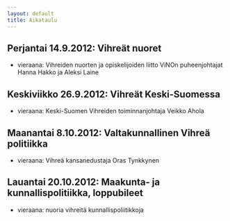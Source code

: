 ```yaml
---
layout: default
title: Aikataulu
---
```


## Perjantai 14.9.2012: Vihreät nuoret
 - vieraana: Vihreiden nuorten ja opiskelijoiden liitto ViNOn puheenjohtajat Hanna Hakko ja Aleksi Laine

## Keskiviikko 26.9.2012: Vihreät Keski-Suomessa
 - vieraana: Keski-Suomen Vihreiden toiminnanjohtaja Veikko Ahola
 
## Maanantai 8.10.2012: Valtakunnallinen Vihreä politiikka
 - vieraana: Vihreä kansanedustaja Oras Tynkkynen

## Lauantai 20.10.2012: Maakunta- ja kunnallispolitiikka, loppubileet
 - vieraana: nuoria vihreitä kunnallispoliitikkoja